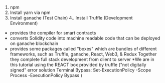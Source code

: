 1. npm
2. Install yarn via npm
3.  Install ganache (Test Chain)
4.. Install Truffle (Development Environment)
- provides the compiler for smart contracts
- converts Solidity code into machine readable code that can be deployed on ganache blockchain
- provides some packages called "boxes" which are bundles of different frameworks, 
such as Truffle, ganache, React, Web3, & Redux
Together they complete full stack development from client to server
*We are in this tutorial using the REACT box provided by truffle
("not digitally signed" error solution
Terminal Bypass:  Set-ExecutionPolicy -Scope Process -ExecutionPolicy Bypass  )





